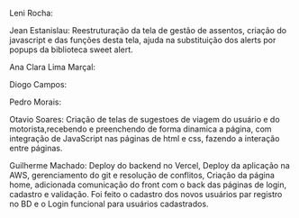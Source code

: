 Leni Rocha: 

Jean Estanislau: Reestruturação da tela de gestão de assentos, criação do javascript e das funções desta tela, ajuda na substituição dos alerts por popups da biblioteca sweet alert.

Ana Clara Lima Marçal: 

Diogo Campos: 

Pedro Morais: 

Otavio Soares: Criação de telas de sugestoes de viagem do usuário e do motorista,recebendo e preenchendo de forma dinamica a página, com integração de JavaScript nas páginas de html e css, fazendo a interação entre páginas.

Guilherme Machado: Deploy do backend no Vercel, Deploy da aplicação na AWS, gerenciamento do git e resolução de conflitos, Criação da página home, adicionada comunicação do front com o back das páginas de login, cadastro e validação. Foi feito o cadastro dos novos usuários par registro no BD e o Login funcional para usuários cadastrados.
